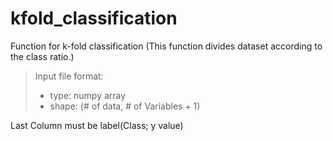 # kfold_classification
Function for k-fold classification
(This function divides dataset according to the class ratio.)


> Input file format:
> * type: numpy array
> * shape: (# of data, # of Variables + 1)


Last Column must be label(Class; y value)
